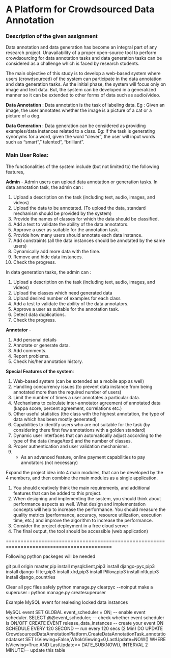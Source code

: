 # A Platform for Crowdsourced Data Annotation 

<h3>Description of the given assignment</h3>

Data annotation and data generation has become an integral part of any research project. Unavailability of a proper open-source tool to perform crowdsourcing for data annotation tasks and data generation tasks can be considered as a challenge which is faced by research students.

The main objective of this study is to develop a web-based system where users (crowdsourced) of the system can participate in the data annotation and data generation tasks. As the initial phase, the system will focus only on image and text data. But, the system can be developed in a generalized manner so it can be extended to other forms of data such as audio/video.

<b>Data Annotation</b> : Data annotation is the task of labeling data.
		Eg : Given an image, the user annotates whether the image is a picture of a cat or a picture of a dog.

<b>Data Generation</b> : Data generation can be considered as providing examples/data instances related to a class.
		Eg: If the task is generating synonyms for a word, given the word “clever”, the user will input words such as “smart”,” talented”, “brilliant”.


<h3>Main User Roles:</h3>

The functionalities of the system include (but not limited to) the following features,

<b>Admin</b> - Admin users can upload data annotation or generation tasks. 
In data annotation task, the admin can :
1.	Upload a description on the task (including text, audio, images, and videos)
2.	Upload the data to be annotated. (To upload the data, standard mechanism should be provided by the system)
3.	Provide the names of classes for which the data should be classified.
4.	Add a test to validate the ability of the data annotators.
5.	Approve a user as suitable for the annotation task.
6.	Provide how many users should annotate each data instance.
7.	Add constraints (all the data instances should be annotated by the same users)
8.	Dynamically add more data with the time.
9.	Remove and hide data instances.
10.	Check the progress.

In data generation tasks, the admin can :
1.	Upload a description on the task (including text, audio, images, and videos)
2.	Upload the classes which need generated data
3.	Upload desired number of examples for each class
4.	Add a test to validate the ability of the data annotators.
5.	Approve a user as suitable for the annotation task.
6.	Detect data duplications.
7.	Check the progress.


<b>Annotator</b> -
1.	Add personal details
2.	Annotate or generate data.
3.	Add comments.
4.	Report problems.
5.	Check his/her annotation history.

<b>Special Features of the system</b>:
1.	Web-based system (can be extended as a mobile app as well)
2.	Handling concurrency issues (to prevent data instance from being annotated more than the required number of users)
3.	Limit the number of times a user annotates a particular data.
4.	Mechanisms to calculate inter-annotator agreement of annotated data (kappa score, percent agreement, correlations etc.)
5.	Other useful statistics (the class with the highest annotation, the type of data which has been mostly generated)
6.	Capabilities to identify users who are not suitable for the task (by considering there first few annotations with a golden standard)
7.	Dynamic user interfaces that can automatically adjust according to the type of the data (image/text) and the number of classes.
8.	Proper authentication and user validation mechanisms.
9.	* As an advanced feature, online payment capabilities to pay annotators (not necessary)


Expand the project idea into 4 main modules, that can be developed by the 4 members, and then combine the main modules as a single application.

1.	You should creatively think the main requirements, and additional features that can be added to this project. 
2.	When designing and implementing the system, you should think about performance aspects as well. What design and implementation concepts will help to increase the performance. You should measure the quality metrics (performance, accuracy, resource utilization, execution time, etc.) and improve the algorithm to increase the performance.
3.	Consider the project deployment in a free cloud server 
4.	The final output, the tool should be accessible (web application)

==========================================================================================


Following python packeges will be needed

git pull origin master,pip install mysqlclient,pip3 install django-pyc,pip3 install django-filter,pip3 install xlrd,pip3 install Pillow,pip3 install nltk,pip3 install django_countries

Clear all pyc files safely
python manage.py clearpyc --noinput
make a superuser : python manage.py createsuperuser

Example MySQL event for realesing locked data instances

MySQL event
SET GLOBAL event_scheduler = ON; -- enable event scheduler.
SELECT @@event_scheduler;  -- check whether event scheduler is ON/OFF
CREATE EVENT release_data_instances  -- create your event
    ON SCHEDULE
      EVERY 120 SECOND  -- run every 120 secs (2 Min)
    DO
      UPDATE CrowdsourcedDataAnnotationPlatform.CreateDataAnnotationTask_annotationdataset SET IsViewing=False,WhoIsViewing=0,LastUpdate=NOW() WHERE IsViewing=True AND LastUpdate<= DATE_SUB(NOW(), INTERVAL 2 MINUTE)-- update this table
